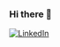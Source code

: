 ### Hi there 👋

[![LinkedIn][linkedin-shield]][linkedin-url]

<!--
**MartinEmilEshack/MartinEmilEshack** is a ✨ _special_ ✨ repository because its `README.md` (this file) appears on your GitHub profile.

Here are some ideas to get you started:

- 🔭 I’m currently working on ...
- 🌱 I’m currently learning ...
- 👯 I’m looking to collaborate on ...
- 🤔 I’m looking for help with ...
- 💬 Ask me about ...
- 📫 How to reach me: ...
- 😄 Pronouns: ...
- ⚡ Fun fact: ...
-->

[linkedin-url]: https://www.linkedin.com/in/martin-emil/
[linkedin-shield]: https://img.shields.io/badge/-LinkedIn-black.svg?style=for-the-badge&logo=linkedin&colorB=555

